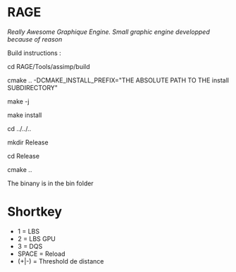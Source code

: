 # RAGE
*Really Awesome Graphique Engine. Small graphic engine developped because of reason*

Build instructions :

cd RAGE/Tools/assimp/build

cmake .. -DCMAKE_INSTALL_PREFIX="THE ABSOLUTE PATH TO THE install SUBDIRECTORY"

make -j

make install

cd ../../..

mkdir Release

cd Release

cmake ..

The binany is in the bin folder

# Shortkey
- 1 = LBS
- 2 = LBS GPU
- 3 = DQS 
- SPACE = Reload
- (+|-) = Threshold de distance


